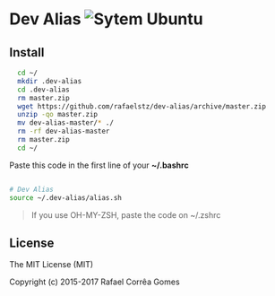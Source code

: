 # Dev Alias ![Sytem Ubuntu](https://img.shields.io/badge/System-Ubuntu-orange.svg)

## Install

```sh
  cd ~/
  mkdir .dev-alias
  cd .dev-alias
  rm master.zip
  wget https://github.com/rafaelstz/dev-alias/archive/master.zip
  unzip -qo master.zip
  mv dev-alias-master/* ./
  rm -rf dev-alias-master
  rm master.zip
  cd ~/
```

Paste this code in the first line of your **~/.bashrc**

```sh

# Dev Alias
source ~/.dev-alias/alias.sh

```

  > If you use OH-MY-ZSH, paste the code on ~/.zshrc

## License

The MIT License (MIT)

Copyright (c) 2015-2017 Rafael Corrêa Gomes
